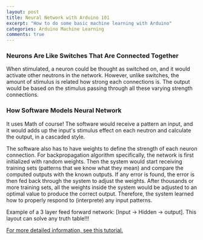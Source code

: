 ```yaml
---
layout: post
title: Neural Network with Arduino 101
excerpt: "How to do some basic machine learning with Arduino"
categories: Arduino Machine Learning
comments: true
---
```


### Neurons Are Like Switches That Are Connected Together
When stimulated, a neuron could be thought as switched on, and it would activate other neutrons in the network. However, unlike switches, the amount of stimulus is related how strong each connections is. The output would be based on the stimulus passing through all these varying strength connections.

### How Software Models Neural Network
It uses Math of course! The software would receive a pattern an input, and it would adds up the input's stimulus effect on each neutron and calculate the output, in a cascaded style.

The software also has to have weights to define the strength of each neuron connection. For backpropagation algorithm specifically, the network is first initialized with random weights. Then the system would start receiving training sets (patterns that we know what they mean) and compare the computed outputs with the known outputs. If any error is found, the error is then fed back through the system to adjust the weights. After thousands or more training sets, all the weights inside the system would be adjusted to an optimal value to produce the correct output. Therefore, the system learned how to properly respond to (interprete) any input patterns.

Example of a 3 layer feed forward network: [Input -> Hidden -> output].
This layout can solve any truth table!!!

<!-- Code example goes here -->


<!-- Questions
1. Inside the same app, could multiple instance of tasks exist?
-->

[For more detailed information, see this tutorial.](http://robotics.hobbizine.com/arduinoann.html)
